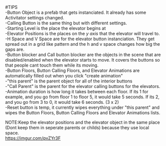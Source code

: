#TIPS      
-Button Object is a prefab that gets instanciated. It already has some Activitator settings changed.   
-Calling Button is the same thing but with different settings.   
-Starting Level is the place the elevator begins at  
-Elevator Positions is the places on the *y axis* that the elevator will travel to.   
-H Space and V Space are for the elevator button instanciation. They get spread out in a grid like pattern and the h and v space changes how big the gaps are.  
-Button blocker and Call button blocker are the objects in the scene that are disabled/enabled when the elevator starts to move. It covers the buttons so that people cant touch them while its moving.  
-Button Floors, Button Calling Floors, and Elevator Animations are automatically filled out when you click "create animation"  
-"this parent" is the parent object for all of the interior buttons  
-"Call Parent" is the parent for the elevator calling buttons for the elevators.   
-Animation duration is how long it takes between each floor. If its 1 for example, and you go from floor 1 to floor 5, it would take 5 seconds. If its 2, and you go from 3 to 0, it would take 6 seconds. (3 x 2)  
-Reset button is temp, it currently wipes everything under "this parent" and wipes the Button Floors, Button Calling Floors and Elevator Animations lists.  


NOTE:Keep the elevator positions and the elevator object in the same place (Dont keep them in seperate parents or childs) because they use local space.  
https://imgur.com/pvZYr3F

